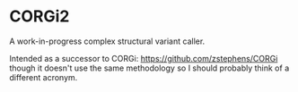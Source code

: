 # CORGi2

A work-in-progress complex structural variant caller.

Intended as a successor to CORGi: https://github.com/zstephens/CORGi though it doesn't use the same methodology so I should probably think of a different acronym.
